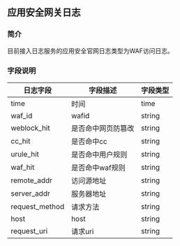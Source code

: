 ## 应用安全网关日志
### 简介
目前接入日志服务的应用安全官网日志类型为WAF访问日志。

### 字段说明
日志字段 | 字段描述 | 字段类型
-- | -- | --
time | 时间 | time
waf_id | wafid | string
weblock_hit | 是否命中网页防篡改 | string
cc_hit | 是否命中cc | string
urule_hit | 是否命中用户规则 | string
waf_hit | 是否命中waf规则 | string
remote_addr | 访问源地址 | string
server_addr | 服务器地址 | string
request_method | 请求方法 | string
host | host | string
request_uri | 请求uri | string